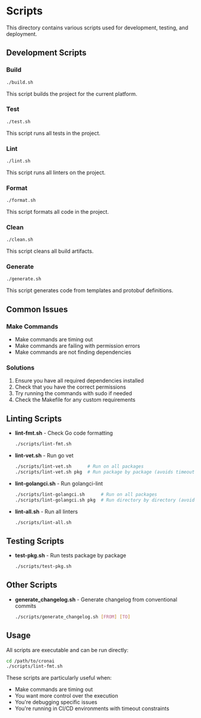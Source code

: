 # Scripts

This directory contains various scripts used for development, testing, and deployment.

## Development Scripts

### Build

```bash
./build.sh
```

This script builds the project for the current platform.

### Test

```bash
./test.sh
```

This script runs all tests in the project.

### Lint

```bash
./lint.sh
```

This script runs all linters on the project.

### Format

```bash
./format.sh
```

This script formats all code in the project.

### Clean

```bash
./clean.sh
```

This script cleans all build artifacts.

### Generate

```bash
./generate.sh
```

This script generates code from templates and protobuf definitions.

## Common Issues

### Make Commands

- Make commands are timing out
- Make commands are failing with permission errors
- Make commands are not finding dependencies

### Solutions

1. Ensure you have all required dependencies installed
2. Check that you have the correct permissions
3. Try running the commands with sudo if needed
4. Check the Makefile for any custom requirements

## Linting Scripts

- **lint-fmt.sh** - Check Go code formatting

  ```bash
  ./scripts/lint-fmt.sh
  ```

- **lint-vet.sh** - Run go vet

  ```bash
  ./scripts/lint-vet.sh      # Run on all packages
  ./scripts/lint-vet.sh pkg  # Run package by package (avoids timeouts)
  ```

- **lint-golangci.sh** - Run golangci-lint

  ```bash
  ./scripts/lint-golangci.sh      # Run on all packages
  ./scripts/lint-golangci.sh pkg  # Run directory by directory (avoids timeouts)
  ```

- **lint-all.sh** - Run all linters

  ```bash
  ./scripts/lint-all.sh
  ```

## Testing Scripts

- **test-pkg.sh** - Run tests package by package

  ```bash
  ./scripts/test-pkg.sh
  ```

## Other Scripts

- **generate_changelog.sh** - Generate changelog from conventional commits

  ```bash
  ./scripts/generate_changelog.sh [FROM] [TO]
  ```

## Usage

All scripts are executable and can be run directly:

```bash
cd /path/to/cronai
./scripts/lint-fmt.sh
```

These scripts are particularly useful when:

- Make commands are timing out
- You want more control over the execution
- You're debugging specific issues
- You're running in CI/CD environments with timeout constraints
